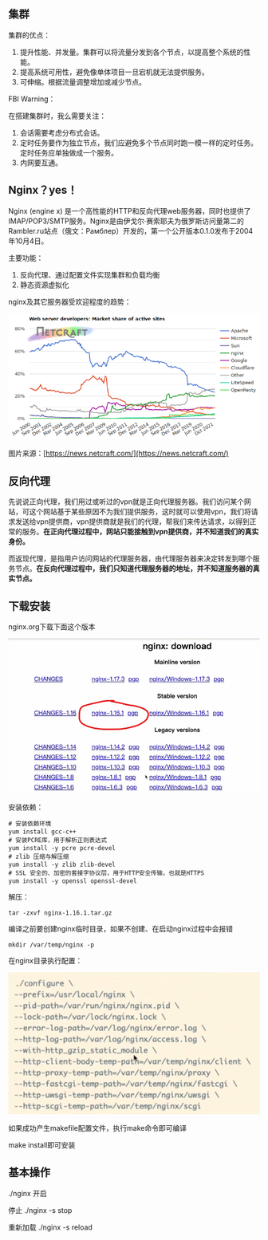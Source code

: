 ## 集群

集群的优点：

1. 提升性能、并发量。集群可以将流量分发到各个节点，以提高整个系统的性能。
2. 提高系统可用性，避免像单体项目一旦宕机就无法提供服务。
3. 可伸缩。根据流量调整增加或减少节点。

FBI Warning：

在搭建集群时，我么需要关注：

1. 会话需要考虑分布式会话。
2. 定时任务要作为独立节点，我们应避免多个节点同时跑一模一样的定时任务。定时任务应单独做成一个服务。
3. 内网要互通。

## Nginx？yes！

Nginx (engine x) 是一个高性能的HTTP和反向代理web服务器，同时也提供了IMAP/POP3/SMTP服务。Nginx是由伊戈尔·赛索耶夫为俄罗斯访问量第二的Rambler.ru站点（俄文：Рамблер）开发的，第一个公开版本0.1.0发布于2004年10月4日。

主要功能：

1. 反向代理、通过配置文件实现集群和负载均衡
2. 静态资源虚拟化

nginx及其它服务器受欢迎程度的趋势：

![活跃站点的 Web 服务器市场份额](nginx.assets/wss-active-share.png)

图片来源：[https://news.netcraft.com/](https://news.netcraft.com/)

## 反向代理

先说说正向代理，我们用过或听过的vpn就是正向代理服务器。我们访问某个网站，可这个网站基于某些原因不为我们提供服务，这时就可以使用vpn，我们将请求发送给vpn提供商，vpn提供商就是我们的代理，帮我们来传达请求，以得到正常的服务。**在正向代理过程中，网站只能接触到vpn提供商，并不知道我们的真实身份。**

而返现代理，是指用户访问网站的代理服务器，由代理服务器来决定转发到哪个服务节点。**在反向代理过程中，我们只知道代理服务器的地址，并不知道服务器的真实节点。**

## 下载安装

nginx.org下载下面这个版本

![image-20220214220251855](nginx.assets/image-20220214220251855.png)

安装依赖：

```shell
# 安装依赖环境
yum install gcc-c++
# 安装PCRE库，用于解析正则表达式
yum install -y pcre pcre-devel
# zlib 压缩与解压缩
yum install -y zlib zlib-devel
# SSL 安全的、加密的套接字协议层，用于HTTP安全传输，也就是HTTPS
yum install -y openssl openssl-devel
```

解压：

```shell
tar -zxvf nginx-1.16.1.tar.gz
```

编译之前要创建nginx临时目录，如果不创建、在启动nginx过程中会报错

```shell
mkdir /var/temp/nginx -p
```

在nginx目录执行配置：

![image-20220214222254649](nginx.assets/image-20220214222254649.png)

如果成功产生makefile配置文件，执行make命令即可编译

make install即可安装

## 基本操作

./nginx  开启

停止 ./nginx -s stop

重新加载 ./nginx -s reload

